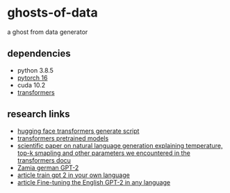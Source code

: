 # ghosts-of-data
a ghost from data generator

## dependencies
* python 3.8.5
* [pytorch 16](https://pytorch.org/get-started/locally/)
* cuda 10.2
* [transformers](https://github.com/huggingface/transformers)

## research links
* [hugging face transformers generate script](https://github.com/huggingface/transformers/blob/master/examples/text-generation/run_generation.py)
* [transformers pretrained models](https://huggingface.co/models?filter=gpt2)
* [scientific paper on natural language generation explaining temperature, top-k smapling and other parameters we encountered in the
transformers docu](https://arxiv.org/pdf/1904.09751.pdf)
* [Zamia german GPT-2](http://zamia-speech.org/brain/)
* [article train gpt 2 in your own language](https://towardsdatascience.com/train-gpt-2-in-your-own-language-fc6ad4d60171)
* [article Fine-tuning the English GPT-2 in any language](https://medium.com/@pierre_guillou/faster-than-training-from-scratch-fine-tuning-the-english-gpt-2-in-any-language-with-hugging-f2ec05c98787)
